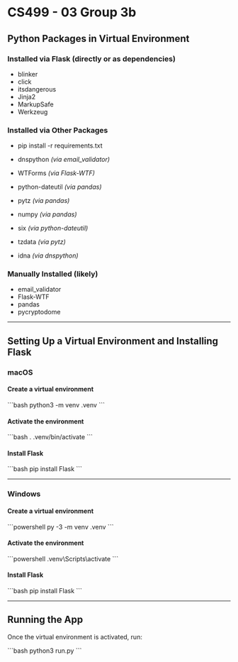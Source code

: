 # CS499 - 03 Group 3b

## Python Packages in Virtual Environment

### Installed via Flask (directly or as dependencies)

- blinker  
- click  
- itsdangerous  
- Jinja2  
- MarkupSafe  
- Werkzeug  

### Installed via Other Packages

- pip install -r requirements.txt

- dnspython *(via email_validator)*  
- WTForms *(via Flask-WTF)*  
- python-dateutil *(via pandas)*  
- pytz *(via pandas)*  
- numpy *(via pandas)*
- six *(via python-dateutil)*  
- tzdata *(via pytz)*  
- idna *(via dnspython)*  

### Manually Installed (likely)

- email_validator  
- Flask-WTF  
- pandas  
- pycryptodome  

---

## Setting Up a Virtual Environment and Installing Flask

### macOS

#### Create a virtual environment

\`\`\`bash
python3 -m venv .venv
\`\`\`

#### Activate the environment

\`\`\`bash
. .venv/bin/activate
\`\`\`

#### Install Flask

\`\`\`bash
pip install Flask
\`\`\`

---

### Windows

#### Create a virtual environment

\`\`\`powershell
py -3 -m venv .venv
\`\`\`

#### Activate the environment

\`\`\`powershell
.venv\Scripts\activate
\`\`\`

#### Install Flask

\`\`\`bash
pip install Flask
\`\`\`

---

## Running the App

Once the virtual environment is activated, run:

\`\`\`bash
python3 run.py
\`\`\`
